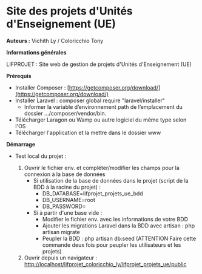 # Site des projets d'Unités d'Enseignement (UE)

**Auteurs :** Vichith Ly / Coloricchio Tony

**Informations générales**

LIFPROJET : Site web de gestion de projets d'Unités d'Enseignement (UE)

**Prérequis**
*  Installer Composer : [https://getcomposer.org/download/](https://getcomposer.org/download/)
*  Installer Laravel : composer global require "laravel/installer"
    *  Informer la variable d’environnement path de l’emplacement du dossier …/composer/vendor/bin.
*  Télécharger Laragon ou Wamp ou autre logiciel du même type selon l'OS
*  Télécharger l'application et la mettre dans le dossier www
    
**Démarrage**

*  Test local du projet :
    
    1. Ouvrir le fichier env. et compléter/modifier les champs pour la connexion à la base de données
        * Si utilisation de la base de données dans le projet (script de la BDD à la racine du projet) :
            * DB_DATABASE=lifprojet_projets_ue_bdd
            * DB_USERNAME=root
            * DB_PASSWORD=
        * Si à partir d'une base vide : 
            * Modifier le fichier env. avec les informations de votre BDD  
            * Ajouter les migrations Laravel dans la BDD avec artisan : php artisan migrate
            * Peupler la BDD : php artisan db:seed (ATTENTION Faire cette commande deux fois pour peupler les utilisateurs et les projets)
    2. Ouvrir depuis un navigateur : [http://localhost/lifprojet_coloricchio_ly/lifprojet_projets_ue/public](http://localhost/lifprojet_coloricchio_ly/lifprojet_projets_ue/public)

    

    